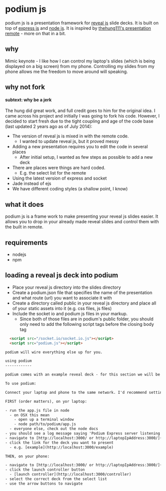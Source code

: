 podium js
========

podium js is a presentation framework for [reveal js](http://revealjs.com/) slide decks. It is built on top of [express js](http://expressjs.com/) and [node js](http://nodejs.org/). It is inspired by [thehung111's presentation remote](https://github.com/thehung111/remote-presentation-controller) - more on that in a bit.

why
----

Mimic keynote - I like how I can control my laptop's slides (which is being displayed on a big screen) from my phone. Controlling my slides from my phone allows me the freedom to move around will speaking.

why not fork
--------------
#### subtext: why be a jerk

The hung did great work, and full credit goes to him for the original idea. I came across his project and initially I was going to fork his code. However, I decided to start fresh due to the tight coupling and age of the code base (last updated 2 years ago as of July 2014):

- The version of reveal js is mixed in with the remote code.
  - I wanted to update reveal js, but it proved messy 
- Adding a new presentation requires you to edit the code in several places
  - After initial setup, I wanted as few steps as possible to add a new deck
- There are places were things are hard coded.
  - E.g. the select list for the remote
- Using the latest version of express and socket
- Jade instead of ejs
- We have different coding styles (a shallow point, I know)

what it does
--------------

podium js is a frame work to make presenting your reveal js slides easier. It allows you to drop in your already made reveal slides and control them with the built in remote.  

requirements
-----------------
- nodejs
- npm 

loading a reveal js deck into podium
------------------------------------
- Place your reveal js directory into the slides directory
- Create a podium.json file that specifies the name of the presentation and what route (url) you want to associate it with
- Create a directory called public in your reveal js directory and place all of your static assets into it (e.g. css files, js files)
- Include the socket io and podium js files in your markup.
  - Since both of those files are in podium's public folder, you should only need to add the following script tags before the closing body tag

```html
  <script src="/socket.io/socket.io.js"></script>
  <script src="podium.js"></script>

podium will wire everything else up for you.

using podium
------------

podium comes with an example reveal deck - for this section we will be presenting it.

To use podium:

Connect your laptop and phone to the same network. I'd recommend setting up a local network only you can get to (lest someone mess with the slides - authentication coming soon). E.g. [http://www.tuaw.com/2009/09/25/mac-101-create-a-wireless-network-between-mac-and-iphone/](http://www.tuaw.com/2009/09/25/mac-101-create-a-wireless-network-between-mac-and-iphone/)

FIRST (order matters), on yor laptop:

- run the app.js file in node 
  - on OSX this mean
    - open up a terminal window
    - node path/to/podium/app.js
  - everyone else, check out the node docs
- you should see a log message saying 'Podium Express server listening on port 3000' (port number can be configured in the config.json file)  
- navigate to [http://localhost:3000/ or http://laptopIpAddress:3000/](http://localhost:3000/)
- click the link for the deck you want to present
  - e.g. [example](http://localhost:3000/example)

THEN, on your phone:

- navigate to [http://localhost:3000/ or http://laptopIpAddress:3000/](http://localhost:3000/)
- click the launch controller button
  - [launch controller](http://localhost:3000/controller)
- select the correct deck from the select list
- use the arrow buttons to navigate